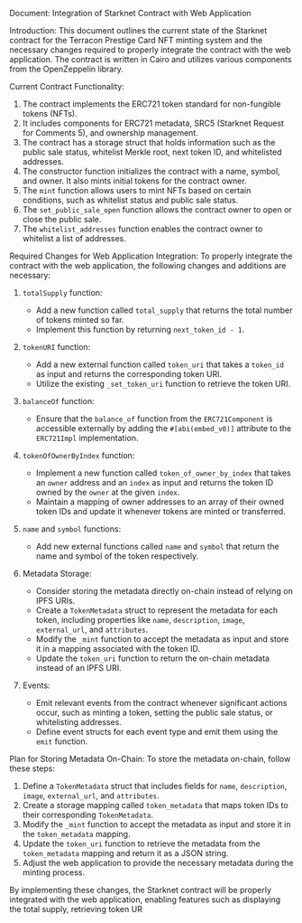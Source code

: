Document: Integration of Starknet Contract with Web Application

Introduction:
This document outlines the current state of the Starknet contract for the Terracon Prestige Card NFT minting system and the necessary changes required to properly integrate the contract with the web application. The contract is written in Cairo and utilizes various components from the OpenZeppelin library.

Current Contract Functionality:
1. The contract implements the ERC721 token standard for non-fungible tokens (NFTs).
2. It includes components for ERC721 metadata, SRC5 (Starknet Request for Comments 5), and ownership management.
3. The contract has a storage struct that holds information such as the public sale status, whitelist Merkle root, next token ID, and whitelisted addresses.
4. The constructor function initializes the contract with a name, symbol, and owner. It also mints initial tokens for the contract owner.
5. The `mint` function allows users to mint NFTs based on certain conditions, such as whitelist status and public sale status.
6. The `set_public_sale_open` function allows the contract owner to open or close the public sale.
7. The `whitelist_addresses` function enables the contract owner to whitelist a list of addresses.

Required Changes for Web Application Integration:
To properly integrate the contract with the web application, the following changes and additions are necessary:

1. `totalSupply` function:
   - Add a new function called `total_supply` that returns the total number of tokens minted so far.
   - Implement this function by returning `next_token_id - 1`.

2. `tokenURI` function:
   - Add a new external function called `token_uri` that takes a `token_id` as input and returns the corresponding token URI.
   - Utilize the existing `_set_token_uri` function to retrieve the token URI.

3. `balanceOf` function:
   - Ensure that the `balance_of` function from the `ERC721Component` is accessible externally by adding the `#[abi(embed_v0)]` attribute to the `ERC721Impl` implementation.

4. `tokenOfOwnerByIndex` function:
   - Implement a new function called `token_of_owner_by_index` that takes an `owner` address and an `index` as input and returns the token ID owned by the `owner` at the given `index`.
   - Maintain a mapping of owner addresses to an array of their owned token IDs and update it whenever tokens are minted or transferred.

5. `name` and `symbol` functions:
   - Add new external functions called `name` and `symbol` that return the name and symbol of the token respectively.

6. Metadata Storage:
   - Consider storing the metadata directly on-chain instead of relying on IPFS URIs.
   - Create a `TokenMetadata` struct to represent the metadata for each token, including properties like `name`, `description`, `image`, `external_url`, and `attributes`.
   - Modify the `_mint` function to accept the metadata as input and store it in a mapping associated with the token ID.
   - Update the `token_uri` function to return the on-chain metadata instead of an IPFS URI.

7. Events:
   - Emit relevant events from the contract whenever significant actions occur, such as minting a token, setting the public sale status, or whitelisting addresses.
   - Define event structs for each event type and emit them using the `emit` function.

Plan for Storing Metadata On-Chain:
To store the metadata on-chain, follow these steps:

1. Define a `TokenMetadata` struct that includes fields for `name`, `description`, `image`, `external_url`, and `attributes`.
2. Create a storage mapping called `token_metadata` that maps token IDs to their corresponding `TokenMetadata`.
3. Modify the `_mint` function to accept the metadata as input and store it in the `token_metadata` mapping.
4. Update the `token_uri` function to retrieve the metadata from the `token_metadata` mapping and return it as a JSON string.
5. Adjust the web application to provide the necessary metadata during the minting process.

By implementing these changes, the Starknet contract will be properly integrated with the web application, enabling features such as displaying the total supply, retrieving token UR
